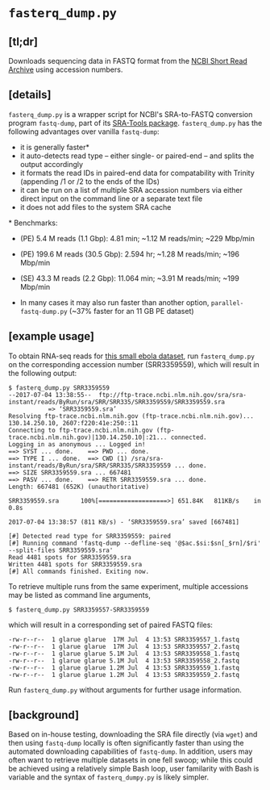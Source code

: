# __`fasterq_dump.py`__

## __[tl;dr]__

Downloads sequencing data in FASTQ format from the [NCBI Short Read Archive](https://www.ncbi.nlm.nih.gov/sra) using accession numbers.

## __[details]__

`fasterq_dump.py` is a wrapper script for NCBI's SRA-to-FASTQ conversion program `fastq-dump`, part of its [SRA-Tools package](http://ncbi.github.io/sra-tools/). `fasterq_dump.py` has the following advantages over vanilla `fastq-dump`:
* it is generally faster*
* it auto-detects read type – either single- or paired-end – and splits the output accordingly
* it formats the read IDs in paired-end data for compatability with Trinity (appending /1 or /2 to the ends of the IDs)
* it can be run on a list of multiple SRA accession numbers via either direct input on the command line or a separate text file
* it does not add files to the system SRA cache

\* Benchmarks:

* (PE) 5.4 M reads (1.1 Gbp): 4.81 min; ~1.12 M reads/min; ~229 Mbp/min
* (PE) 199.6 M reads (30.5 Gbp): 2.594 hr; ~1.28 M reads/min; ~196 Mbp/min
* (SE) 43.3 M reads (2.2 Gbp): 11.064 min; ~3.91 M reads/min; ~199 Mbp/min

* In many cases it may also run faster than another option, `parallel-fastq-dump.py` (~37% faster for an 11 GB PE dataset)

## __[example usage]__

To obtain RNA-seq reads for [this small ebola dataset](https://trace.ncbi.nlm.nih.gov/Traces/sra/sra.cgi?run=SRR3359559), run `fasterq_dump.py` on the corresponding accession number (SRR3359559), which will result in the following output:

```console
$ fasterq_dump.py SRR3359559
--2017-07-04 13:38:55--  ftp://ftp-trace.ncbi.nlm.nih.gov/sra/sra-instant/reads/ByRun/sra/SRR/SRR335/SRR3359559/SRR3359559.sra
           => ‘SRR3359559.sra’
Resolving ftp-trace.ncbi.nlm.nih.gov (ftp-trace.ncbi.nlm.nih.gov)... 130.14.250.10, 2607:f220:41e:250::11
Connecting to ftp-trace.ncbi.nlm.nih.gov (ftp-trace.ncbi.nlm.nih.gov)|130.14.250.10|:21... connected.
Logging in as anonymous ... Logged in!
==> SYST ... done.    ==> PWD ... done.
==> TYPE I ... done.  ==> CWD (1) /sra/sra-instant/reads/ByRun/sra/SRR/SRR335/SRR3359559 ... done.
==> SIZE SRR3359559.sra ... 667481
==> PASV ... done.    ==> RETR SRR3359559.sra ... done.
Length: 667481 (652K) (unauthoritative)

SRR3359559.sra      100%[===================>] 651.84K   811KB/s    in 0.8s    

2017-07-04 13:38:57 (811 KB/s) - ‘SRR3359559.sra’ saved [667481]

[#] Detected read type for SRR3359559: paired
[#] Running command 'fastq-dump --defline-seq '@$ac.$si:$sn[_$rn]/$ri' --split-files SRR3359559.sra'
Read 4481 spots for SRR3359559.sra
Written 4481 spots for SRR3359559.sra
[#] All commands finished. Exiting now.
```

To retrieve multiple runs from the same experiment, multiple accessions may be listed as command line arguments,

```
$ fasterq_dump.py SRR3359557-SRR3359559
```

which will result in a corresponding set of paired FASTQ files:

```
-rw-r--r--  1 glarue glarue  17M Jul  4 13:53 SRR3359557_1.fastq
-rw-r--r--  1 glarue glarue  17M Jul  4 13:53 SRR3359557_2.fastq
-rw-r--r--  1 glarue glarue 5.1M Jul  4 13:53 SRR3359558_1.fastq
-rw-r--r--  1 glarue glarue 5.1M Jul  4 13:53 SRR3359558_2.fastq
-rw-r--r--  1 glarue glarue 1.2M Jul  4 13:53 SRR3359559_1.fastq
-rw-r--r--  1 glarue glarue 1.2M Jul  4 13:53 SRR3359559_2.fastq

```

Run `fasterq_dump.py` without arguments for further usage information.


## __[background]__

Based on in-house testing, downloading the SRA file directly (via `wget`) and then using `fastq-dump` locally is often significantly faster than using the automated downloading capabilities of `fastq-dump`. In addition, users may often want to retrieve multiple datasets in one fell swoop; while this could be achieved using a relatively simple Bash loop, user familarity with Bash is variable and the syntax of `fasterq_dumpy.py` is likely simpler.
